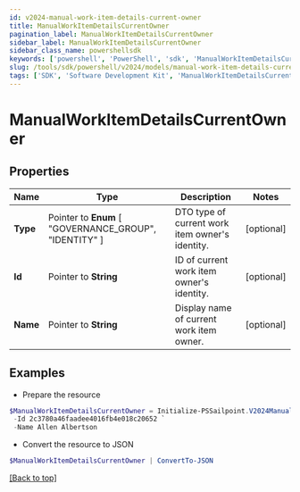 ```yaml
---
id: v2024-manual-work-item-details-current-owner
title: ManualWorkItemDetailsCurrentOwner
pagination_label: ManualWorkItemDetailsCurrentOwner
sidebar_label: ManualWorkItemDetailsCurrentOwner
sidebar_class_name: powershellsdk
keywords: ['powershell', 'PowerShell', 'sdk', 'ManualWorkItemDetailsCurrentOwner'] 
slug: /tools/sdk/powershell/v2024/models/manual-work-item-details-current-owner
tags: ['SDK', 'Software Development Kit', 'ManualWorkItemDetailsCurrentOwner']
---
```



# ManualWorkItemDetailsCurrentOwner

## Properties

Name | Type | Description | Notes
------------ | ------------- | ------------- | -------------
**Type** |  Pointer to  **Enum** [  "GOVERNANCE_GROUP",    "IDENTITY" ] | DTO type of current work item owner's identity. | [optional] 
**Id** |  Pointer to **String** | ID of current work item owner's identity. | [optional] 
**Name** |  Pointer to **String** | Display name of current work item owner. | [optional] 

## Examples

- Prepare the resource
```powershell
$ManualWorkItemDetailsCurrentOwner = Initialize-PSSailpoint.V2024ManualWorkItemDetailsCurrentOwner  -Type IDENTITY `
 -Id 2c3780a46faadee4016fb4e018c20652 `
 -Name Allen Albertson
```

- Convert the resource to JSON
```powershell
$ManualWorkItemDetailsCurrentOwner | ConvertTo-JSON
```


[[Back to top]](#) 

